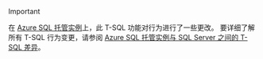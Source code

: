 > [!IMPORTANT]  
> 在 [Azure SQL 托管实例](https://docs.microsoft.com/azure/sql-database/sql-database-managed-instance)上，此 T-SQL 功能对行为进行了一些更改。 要详细了解所有 T-SQL 行为变更，请参阅 [Azure SQL 托管实例与 SQL Server 之间的 T-SQL 差异](https://docs.microsoft.com/azure/sql-database/sql-database-managed-instance-transact-sql-information)。